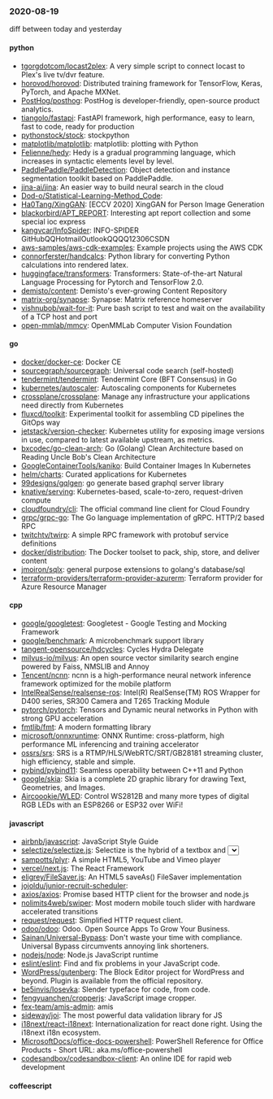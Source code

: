 ### 2020-08-19
diff between today and yesterday

#### python
* [tgorgdotcom/locast2plex](https://github.com/tgorgdotcom/locast2plex): A very simple script to connect locast to Plex's live tv/dvr feature.
* [horovod/horovod](https://github.com/horovod/horovod): Distributed training framework for TensorFlow, Keras, PyTorch, and Apache MXNet.
* [PostHog/posthog](https://github.com/PostHog/posthog):  PostHog is developer-friendly, open-source product analytics.
* [tiangolo/fastapi](https://github.com/tiangolo/fastapi): FastAPI framework, high performance, easy to learn, fast to code, ready for production
* [pythonstock/stock](https://github.com/pythonstock/stock): stockpython
* [matplotlib/matplotlib](https://github.com/matplotlib/matplotlib): matplotlib: plotting with Python
* [Felienne/hedy](https://github.com/Felienne/hedy): Hedy is a gradual programming language, which increases in syntactic elements level by level.
* [PaddlePaddle/PaddleDetection](https://github.com/PaddlePaddle/PaddleDetection): Object detection and instance segmentation toolkit based on PaddlePaddle.
* [jina-ai/jina](https://github.com/jina-ai/jina): An easier way to build neural search in the cloud
* [Dod-o/Statistical-Learning-Method_Code](https://github.com/Dod-o/Statistical-Learning-Method_Code): 
* [Ha0Tang/XingGAN](https://github.com/Ha0Tang/XingGAN): [ECCV 2020] XingGAN for Person Image Generation
* [blackorbird/APT_REPORT](https://github.com/blackorbird/APT_REPORT): Interesting apt report collection and some special ioc express
* [kangvcar/InfoSpider](https://github.com/kangvcar/InfoSpider): INFO-SPIDER GitHubQQHotmailOutlookQQQQ12306CSDN
* [aws-samples/aws-cdk-examples](https://github.com/aws-samples/aws-cdk-examples): Example projects using the AWS CDK
* [connorferster/handcalcs](https://github.com/connorferster/handcalcs): Python library for converting Python calculations into rendered latex.
* [huggingface/transformers](https://github.com/huggingface/transformers): Transformers: State-of-the-art Natural Language Processing for Pytorch and TensorFlow 2.0.
* [demisto/content](https://github.com/demisto/content): Demisto's ever-growing Content Repository
* [matrix-org/synapse](https://github.com/matrix-org/synapse): Synapse: Matrix reference homeserver
* [vishnubob/wait-for-it](https://github.com/vishnubob/wait-for-it): Pure bash script to test and wait on the availability of a TCP host and port
* [open-mmlab/mmcv](https://github.com/open-mmlab/mmcv): OpenMMLab Computer Vision Foundation

#### go
* [docker/docker-ce](https://github.com/docker/docker-ce): Docker CE
* [sourcegraph/sourcegraph](https://github.com/sourcegraph/sourcegraph): Universal code search (self-hosted)
* [tendermint/tendermint](https://github.com/tendermint/tendermint):  Tendermint Core (BFT Consensus) in Go
* [kubernetes/autoscaler](https://github.com/kubernetes/autoscaler): Autoscaling components for Kubernetes
* [crossplane/crossplane](https://github.com/crossplane/crossplane): Manage any infrastructure your applications need directly from Kubernetes
* [fluxcd/toolkit](https://github.com/fluxcd/toolkit): Experimental toolkit for assembling CD pipelines the GitOps way
* [jetstack/version-checker](https://github.com/jetstack/version-checker): Kubernetes utility for exposing image versions in use, compared to latest available upstream, as metrics.
* [bxcodec/go-clean-arch](https://github.com/bxcodec/go-clean-arch): Go (Golang) Clean Architecture based on Reading Uncle Bob's Clean Architecture
* [GoogleContainerTools/kaniko](https://github.com/GoogleContainerTools/kaniko): Build Container Images In Kubernetes
* [helm/charts](https://github.com/helm/charts): Curated applications for Kubernetes
* [99designs/gqlgen](https://github.com/99designs/gqlgen): go generate based graphql server library
* [knative/serving](https://github.com/knative/serving): Kubernetes-based, scale-to-zero, request-driven compute
* [cloudfoundry/cli](https://github.com/cloudfoundry/cli): The official command line client for Cloud Foundry
* [grpc/grpc-go](https://github.com/grpc/grpc-go): The Go language implementation of gRPC. HTTP/2 based RPC
* [twitchtv/twirp](https://github.com/twitchtv/twirp): A simple RPC framework with protobuf service definitions
* [docker/distribution](https://github.com/docker/distribution): The Docker toolset to pack, ship, store, and deliver content
* [jmoiron/sqlx](https://github.com/jmoiron/sqlx): general purpose extensions to golang's database/sql
* [terraform-providers/terraform-provider-azurerm](https://github.com/terraform-providers/terraform-provider-azurerm): Terraform provider for Azure Resource Manager

#### cpp
* [google/googletest](https://github.com/google/googletest): Googletest - Google Testing and Mocking Framework
* [google/benchmark](https://github.com/google/benchmark): A microbenchmark support library
* [tangent-opensource/hdcycles](https://github.com/tangent-opensource/hdcycles): Cycles Hydra Delegate
* [milvus-io/milvus](https://github.com/milvus-io/milvus): An open source vector similarity search engine powered by Faiss, NMSLIB and Annoy
* [Tencent/ncnn](https://github.com/Tencent/ncnn): ncnn is a high-performance neural network inference framework optimized for the mobile platform
* [IntelRealSense/realsense-ros](https://github.com/IntelRealSense/realsense-ros): Intel(R) RealSense(TM) ROS Wrapper for D400 series, SR300 Camera and T265 Tracking Module
* [pytorch/pytorch](https://github.com/pytorch/pytorch): Tensors and Dynamic neural networks in Python with strong GPU acceleration
* [fmtlib/fmt](https://github.com/fmtlib/fmt): A modern formatting library
* [microsoft/onnxruntime](https://github.com/microsoft/onnxruntime): ONNX Runtime: cross-platform, high performance ML inferencing and training accelerator
* [ossrs/srs](https://github.com/ossrs/srs): SRS is a RTMP/HLS/WebRTC/SRT/GB28181 streaming cluster, high efficiency, stable and simple.
* [pybind/pybind11](https://github.com/pybind/pybind11): Seamless operability between C++11 and Python
* [google/skia](https://github.com/google/skia): Skia is a complete 2D graphic library for drawing Text, Geometries, and Images.
* [Aircoookie/WLED](https://github.com/Aircoookie/WLED): Control WS2812B and many more types of digital RGB LEDs with an ESP8266 or ESP32 over WiFi!

#### javascript
* [airbnb/javascript](https://github.com/airbnb/javascript): JavaScript Style Guide
* [selectize/selectize.js](https://github.com/selectize/selectize.js): Selectize is the hybrid of a textbox and <select> box. It's jQuery based and it has autocomplete and native-feeling keyboard navigation; useful for tagging, contact lists, etc.
* [sampotts/plyr](https://github.com/sampotts/plyr): A simple HTML5, YouTube and Vimeo player
* [vercel/next.js](https://github.com/vercel/next.js): The React Framework
* [eligrey/FileSaver.js](https://github.com/eligrey/FileSaver.js): An HTML5 saveAs() FileSaver implementation
* [jojoldu/junior-recruit-scheduler](https://github.com/jojoldu/junior-recruit-scheduler):    
* [axios/axios](https://github.com/axios/axios): Promise based HTTP client for the browser and node.js
* [nolimits4web/swiper](https://github.com/nolimits4web/swiper): Most modern mobile touch slider with hardware accelerated transitions
* [request/request](https://github.com/request/request):  Simplified HTTP request client.
* [odoo/odoo](https://github.com/odoo/odoo): Odoo. Open Source Apps To Grow Your Business.
* [Sainan/Universal-Bypass](https://github.com/Sainan/Universal-Bypass): Don't waste your time with compliance. Universal Bypass circumvents annoying link shorteners.
* [nodejs/node](https://github.com/nodejs/node): Node.js JavaScript runtime 
* [eslint/eslint](https://github.com/eslint/eslint): Find and fix problems in your JavaScript code.
* [WordPress/gutenberg](https://github.com/WordPress/gutenberg): The Block Editor project for WordPress and beyond. Plugin is available from the official repository.
* [be5invis/Iosevka](https://github.com/be5invis/Iosevka): Slender typeface for code, from code.
* [fengyuanchen/cropperjs](https://github.com/fengyuanchen/cropperjs): JavaScript image cropper.
* [fex-team/amis-admin](https://github.com/fex-team/amis-admin):  amis 
* [sideway/joi](https://github.com/sideway/joi): The most powerful data validation library for JS
* [i18next/react-i18next](https://github.com/i18next/react-i18next): Internationalization for react done right. Using the i18next i18n ecosystem.
* [MicrosoftDocs/office-docs-powershell](https://github.com/MicrosoftDocs/office-docs-powershell): PowerShell Reference for Office Products - Short URL: aka.ms/office-powershell
* [codesandbox/codesandbox-client](https://github.com/codesandbox/codesandbox-client): An online IDE for rapid web development

#### coffeescript
